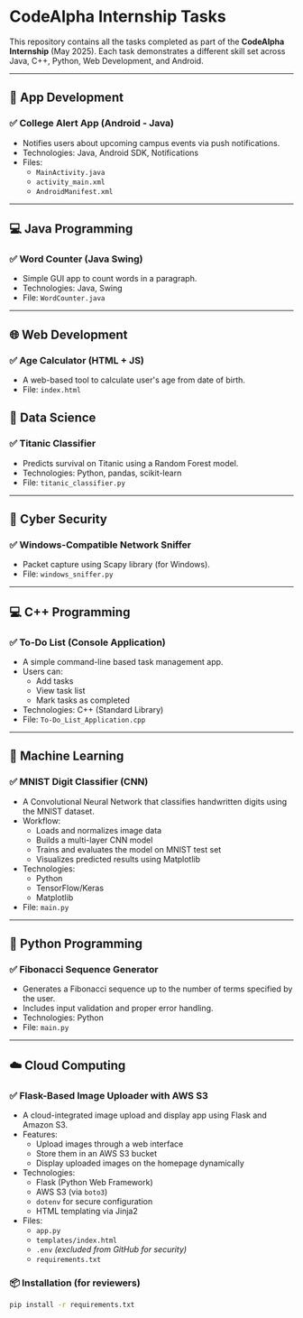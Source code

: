 # CodeAlpha Internship Tasks

This repository contains all the tasks completed as part of the **CodeAlpha Internship** (May 2025). Each task demonstrates a different skill set across Java, C++, Python, Web Development, and Android.

---

## 📱 App Development

### ✅ College Alert App (Android - Java)
- Notifies users about upcoming campus events via push notifications.
- Technologies: Java, Android SDK, Notifications
- Files:
  - `MainActivity.java`
  - `activity_main.xml`
  - `AndroidManifest.xml`

---

## 💻 Java Programming

### ✅ Word Counter (Java Swing)
- Simple GUI app to count words in a paragraph.
- Technologies: Java, Swing
- File: `WordCounter.java`

---

## 🌐 Web Development

### ✅ Age Calculator (HTML + JS)
- A web-based tool to calculate user's age from date of birth.
- File: `index.html`


## 🧠 Data Science

### ✅ Titanic Classifier
- Predicts survival on Titanic using a Random Forest model.
- Technologies: Python, pandas, scikit-learn
- File: `titanic_classifier.py`

---

## 🔐 Cyber Security

### ✅ Windows-Compatible Network Sniffer
- Packet capture using Scapy library (for Windows).
- File: `windows_sniffer.py`

---

## 💻 C++ Programming

### ✅ To-Do List (Console Application)
- A simple command-line based task management app.
- Users can:
  - Add tasks
  - View task list
  - Mark tasks as completed
- Technologies: C++ (Standard Library)
- File: `To-Do_List_Application.cpp`

---


## 🤖 Machine Learning

### ✅ MNIST Digit Classifier (CNN)
- A Convolutional Neural Network that classifies handwritten digits using the MNIST dataset.
- Workflow:
  - Loads and normalizes image data
  - Builds a multi-layer CNN model
  - Trains and evaluates the model on MNIST test set
  - Visualizes predicted results using Matplotlib
- Technologies:
  - Python
  - TensorFlow/Keras
  - Matplotlib
- File: `main.py`

---

## 🐍 Python Programming

### ✅ Fibonacci Sequence Generator
- Generates a Fibonacci sequence up to the number of terms specified by the user.
- Includes input validation and proper error handling.
- Technologies: Python
- File: `main.py`

---

## ☁️ Cloud Computing

### ✅ Flask-Based Image Uploader with AWS S3
- A cloud-integrated image upload and display app using Flask and Amazon S3.
- Features:
  - Upload images through a web interface
  - Store them in an AWS S3 bucket
  - Display uploaded images on the homepage dynamically
- Technologies:
  - Flask (Python Web Framework)
  - AWS S3 (via `boto3`)
  - `dotenv` for secure configuration
  - HTML templating via Jinja2
- Files:
  - `app.py`
  - `templates/index.html`
  - `.env` *(excluded from GitHub for security)*
  - `requirements.txt`

### 📦 Installation (for reviewers)

```bash
pip install -r requirements.txt
